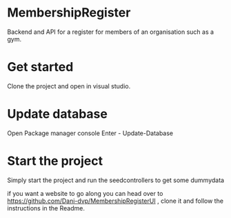 # MembershipRegister

Backend and API for a register for members of an organisation such as a gym.


# Get started

Clone the project and open in visual studio.


# Update database

Open Package manager console
Enter - Update-Database

# Start the project

Simply start the project and run the seedcontrollers to get some dummydata



if you want a website to go along you can head over to https://github.com/Dani-dvp/MembershipRegisterUI , clone it and follow the instructions in the Readme.
